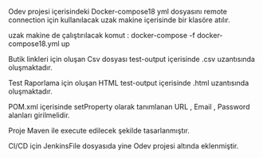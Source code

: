 

Odev projesi içerisindeki Docker-compose18 yml dosyasını remote connection için kullanılacak uzak makine içerisinde bir klasöre atılır.

uzak makine de çalıştırılacak komut :
docker-compose -f docker-compose18.yml up

Butik linkleri için oluşan Csv dosyası test-output içerisinde .csv uzantısında oluşmaktadır.

Test Raporlama için oluşan HTML test-output içerisinde .html uzantısında oluşmaktadır.

POM.xml içerisinde setProperty olarak tanımlanan URL , Email , Password alanları girilmelidir.

Proje Maven ile execute edilecek şekilde tasarlanmıştır.

CI/CD için JenkinsFile dosyasıda yine Odev projesi altında eklenmiştir.